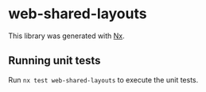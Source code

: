 # web-shared-layouts

This library was generated with [Nx](https://nx.dev).

## Running unit tests

Run `nx test web-shared-layouts` to execute the unit tests.
